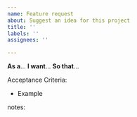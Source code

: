 ```yaml
---
name: Feature request
about: Suggest an idea for this project
title: ''
labels: ''
assignees: ''

---
```


**As a**...
**I want**...
**So that**...

Acceptance Criteria:
- Example

notes:

<!---  Author's notes
https://www.aha.io/roadmapping/guide/requirements-management/what-is-a-good-feature-or-user-story-template)

Avoid defining implementation details in the acceptance criteria unless required. Outline the broadest set of requirements that will ensure your user story is fulfilled.
Instead of "Write the request to the database so that it can be retried later", try "the request is retried at least 3 times", this means that other retry mechanisms can be explored. You can put suggestions in the notes --->
